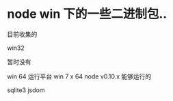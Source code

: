 node win 下的一些二进制包..
=================
目前收集的


win32

暂时没有

win 64
运行平台
win 7 x 64 
node v0.10.x 能够运行的

sqlite3
jsdom